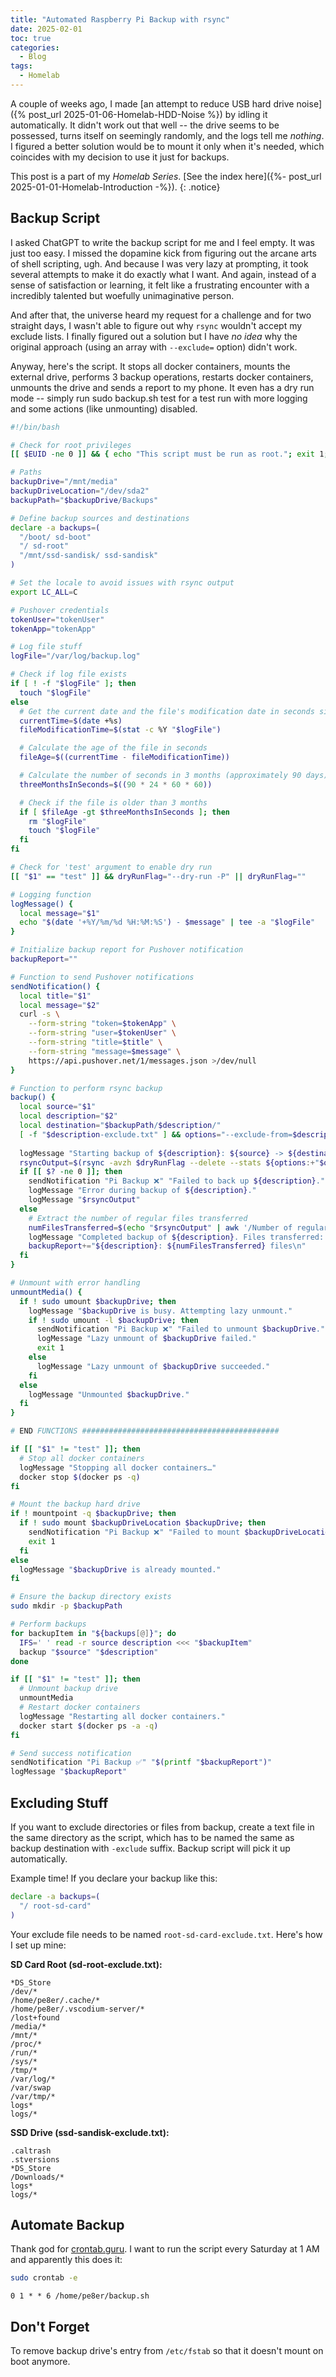 ```yaml
---
title: "Automated Raspberry Pi Backup with rsync"
date: 2025-02-01
toc: true
categories:
  - Blog
tags:
  - Homelab
---
```


A couple of weeks ago, I made [an attempt to reduce USB hard drive noise]({% post_url 2025-01-06-Homelab-HDD-Noise %}) by idling it automatically. It didn't work out that well -- the drive seems to be possessed, turns itself on seemingly randomly, and the logs tell me _nothing_.<!--more--> I figured a better solution would be to mount it only when it's needed, which coincides with my decision to use it just for backups.

This post is a part of my _Homelab Series_. [See the index here]({%- post_url 2025-01-01-Homelab-Introduction -%}).
{: .notice}

## Backup Script

I asked ChatGPT to write the backup script for me and I feel empty. It was just too easy. I missed the dopamine kick from figuring out the arcane arts of shell scripting, ugh. And because I was very lazy at prompting, it took several attempts to make it do exactly what I want. And again, instead of a sense of satisfaction or learning, it felt like a frustrating encounter with a incredibly talented but woefully unimaginative person.

And after that, the universe heard my request for a challenge and for two straight days, I wasn't able to figure out why `rsync` wouldn't accept my exclude lists. I finally figured out a solution but I have _no idea_ why the original approach (using an array with `--exclude=` option) didn't work.

Anyway, here's the script. It stops all docker containers, mounts the external drive, performs 3 backup operations, restarts docker containers, unmounts the drive and sends a report to my phone. It even has a dry run mode -- simply run sudo backup.sh test for a test run with more logging and some actions (like unmounting) disabled.

```bash
#!/bin/bash

# Check for root privileges
[[ $EUID -ne 0 ]] && { echo "This script must be run as root."; exit 1; }

# Paths
backupDrive="/mnt/media"
backupDriveLocation="/dev/sda2"
backupPath="$backupDrive/Backups"

# Define backup sources and destinations
declare -a backups=(
  "/boot/ sd-boot"
  "/ sd-root"
  "/mnt/ssd-sandisk/ ssd-sandisk"
)

# Set the locale to avoid issues with rsync output
export LC_ALL=C

# Pushover credentials
tokenUser="tokenUser"
tokenApp="tokenApp"

# Log file stuff
logFile="/var/log/backup.log"

# Check if log file exists
if [ ! -f "$logFile" ]; then
  touch "$logFile"
else
  # Get the current date and the file's modification date in seconds since epoch
  currentTime=$(date +%s)
  fileModificationTime=$(stat -c %Y "$logFile")

  # Calculate the age of the file in seconds
  fileAge=$((currentTime - fileModificationTime))

  # Calculate the number of seconds in 3 months (approximately 90 days)
  threeMonthsInSeconds=$((90 * 24 * 60 * 60))

  # Check if the file is older than 3 months
  if [ $fileAge -gt $threeMonthsInSeconds ]; then
    rm "$logFile"
    touch "$logFile"
  fi
fi

# Check for 'test' argument to enable dry run
[[ "$1" == "test" ]] && dryRunFlag="--dry-run -P" || dryRunFlag=""

# Logging function
logMessage() {
  local message="$1"
  echo "$(date '+%Y/%m/%d %H:%M:%S') - $message" | tee -a "$logFile"
}

# Initialize backup report for Pushover notification
backupReport=""

# Function to send Pushover notifications
sendNotification() {
  local title="$1"
  local message="$2"
  curl -s \
    --form-string "token=$tokenApp" \
    --form-string "user=$tokenUser" \
    --form-string "title=$title" \
    --form-string "message=$message" \
    https://api.pushover.net/1/messages.json >/dev/null
}

# Function to perform rsync backup
backup() {
  local source="$1"
  local description="$2"
  local destination="$backupPath/$description/"
  [ -f "$description-exclude.txt" ] && options="--exclude-from=$description-exclude.txt" || local options=""
  
  logMessage "Starting backup of ${description}: ${source} -> ${destination}"
  rsyncOutput=$(rsync -avzh $dryRunFlag --delete --stats ${options:+"$options"} "$source" "$destination" 2>&1)
  if [[ $? -ne 0 ]]; then
    sendNotification "Pi Backup ❌" "Failed to back up ${description}."
    logMessage "Error during backup of ${description}."
    logMessage "$rsyncOutput"
  else
    # Extract the number of regular files transferred
    numFilesTransferred=$(echo "$rsyncOutput" | awk '/Number of regular files transferred/{print $NF}')
    logMessage "Completed backup of ${description}. Files transferred: ${numFilesTransferred}."
    backupReport+="${description}: ${numFilesTransferred} files\n"
  fi
}

# Unmount with error handling
unmountMedia() {
  if ! sudo umount $backupDrive; then
    logMessage "$backupDrive is busy. Attempting lazy unmount."
    if ! sudo umount -l $backupDrive; then
      sendNotification "Pi Backup ❌" "Failed to unmount $backupDrive."
      logMessage "Lazy unmount of $backupDrive failed."
      exit 1
    else
      logMessage "Lazy unmount of $backupDrive succeeded."
    fi
  else
    logMessage "Unmounted $backupDrive."
  fi
}

# END FUNCTIONS ############################################

if [[ "$1" != "test" ]]; then
  # Stop all docker containers
  logMessage "Stopping all docker containers…"
  docker stop $(docker ps -q)
fi

# Mount the backup hard drive
if ! mountpoint -q $backupDrive; then
  if ! sudo mount $backupDriveLocation $backupDrive; then
    sendNotification "Pi Backup ❌" "Failed to mount $backupDriveLocation at $backupDrive."
    exit 1
  fi
else
  logMessage "$backupDrive is already mounted."
fi

# Ensure the backup directory exists
sudo mkdir -p $backupPath

# Perform backups
for backupItem in "${backups[@]}"; do
  IFS=' ' read -r source description <<< "$backupItem"
  backup "$source" "$description"
done

if [[ "$1" != "test" ]]; then
  # Unmount backup drive
  unmountMedia
  # Restart docker containers
  logMessage "Restarting all docker containers."
  docker start $(docker ps -a -q)
fi

# Send success notification
sendNotification "Pi Backup ✅" "$(printf "$backupReport")"
logMessage "$backupReport"
```

## Excluding Stuff

If you want to exclude directories or files from backup, create a text file in the same directory as the script, which has to be named the same as backup destination with `-exclude` suffix. Backup script will pick it up automatically.

Example time! If you declare your backup like this:

```bash
declare -a backups=(
  "/ root-sd-card"
)
```

Your exclude file needs to be named `root-sd-card-exclude.txt`. Here's how I set up mine:

**SD Card Root (sd-root-exclude.txt):**

```text
*DS_Store
/dev/*
/home/pe8er/.cache/*
/home/pe8er/.vscodium-server/*
/lost+found
/media/*
/mnt/*
/proc/*
/run/*
/sys/*
/tmp/*
/var/log/*
/var/swap
/var/tmp/*
logs*
logs/*
```

**SSD Drive (ssd-sandisk-exclude.txt):**

```text
.caltrash
.stversions
*DS_Store
/Downloads/*
logs*
logs/*
```

## Automate Backup

Thank god for [crontab.guru](https://crontab.guru/). I want to run the script every Saturday at 1 AM and apparently this does it:

```bash
sudo crontab -e
```

```config
0 1 * * 6 /home/pe8er/backup.sh
```

## Don't Forget

To remove backup drive's entry from `/etc/fstab` so that it doesn't mount on boot anymore.
